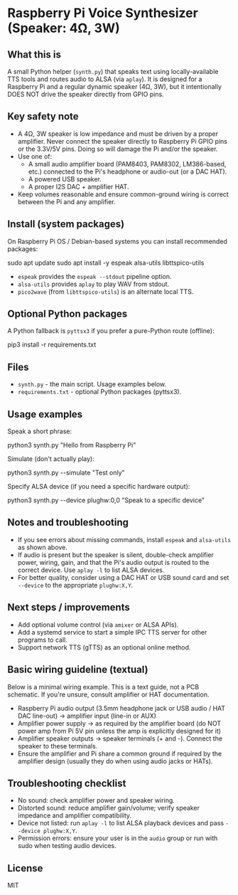 Raspberry Pi Voice Synthesizer (Speaker: 4Ω, 3W)
===============================================

What this is
------------
A small Python helper (`synth.py`) that speaks text using locally-available TTS tools and routes audio to ALSA (via `aplay`). It is designed for a Raspberry Pi and a regular dynamic speaker (4Ω, 3W), but it intentionally DOES NOT drive the speaker directly from GPIO pins.

Key safety note
---------------
- A 4Ω, 3W speaker is low impedance and must be driven by a proper amplifier. Never connect the speaker directly to Raspberry Pi GPIO pins or the 3.3V/5V pins. Doing so will damage the Pi and/or the speaker.
- Use one of:
  - A small audio amplifier board (PAM8403, PAM8302, LM386-based, etc.) connected to the Pi's headphone or audio-out (or a DAC HAT).
  - A powered USB speaker.
  - A proper I2S DAC + amplifier HAT.
- Keep volumes reasonable and ensure common-ground wiring is correct between the Pi and any amplifier.

Install (system packages)
-------------------------
On Raspberry Pi OS / Debian-based systems you can install recommended packages:

sudo apt update
sudo apt install -y espeak alsa-utils libttspico-utils

- `espeak` provides the `espeak --stdout` pipeline option.
- `alsa-utils` provides `aplay` to play WAV from stdout.
- `pico2wave` (from `libttspico-utils`) is an alternate local TTS.

Optional Python packages
------------------------
A Python fallback is `pyttsx3` if you prefer a pure-Python route (offline):

pip3 install -r requirements.txt

Files
-----
- `synth.py` - the main script. Usage examples below.
- `requirements.txt` - optional Python packages (pyttsx3).

Usage examples
--------------
Speak a short phrase:

python3 synth.py "Hello from Raspberry Pi"

Simulate (don't actually play):

python3 synth.py --simulate "Test only"

Specify ALSA device (if you need a specific hardware output):

python3 synth.py --device plughw:0,0 "Speak to a specific device"

Notes and troubleshooting
-------------------------
- If you see errors about missing commands, install `espeak` and `alsa-utils` as shown above.
- If audio is present but the speaker is silent, double-check amplifier power, wiring, gain, and that the Pi's audio output is routed to the correct device. Use `aplay -l` to list ALSA devices.
- For better quality, consider using a DAC HAT or USB sound card and set `--device` to the appropriate `plughw:X,Y`.

Next steps / improvements
------------------------
- Add optional volume control (via `amixer` or ALSA APIs).
- Add a systemd service to start a simple IPC TTS server for other programs to call.
- Support network TTS (gTTS) as an optional online method.

Basic wiring guideline (textual)
--------------------------------
Below is a minimal wiring example. This is a text guide, not a PCB schematic. If you're unsure, consult amplifier or HAT documentation.

- Raspberry Pi audio output (3.5mm headphone jack or USB audio / HAT DAC line-out) -> amplifier input (line-in or AUX)
- Amplifier power supply -> as required by the amplifier board (do NOT power amp from Pi 5V pin unless the amp is explicitly designed for it)
- Amplifier speaker outputs -> speaker terminals (+ and -). Connect the speaker to these terminals.
- Ensure the amplifier and Pi share a common ground if required by the amplifier design (usually they do when using audio jacks or HATs).

Troubleshooting checklist
-------------------------
- No sound: check amplifier power and speaker wiring.
- Distorted sound: reduce amplifier gain/volume; verify speaker impedance and amplifier compatibility.
- Device not listed: run `aplay -l` to list ALSA playback devices and pass `--device plughw:X,Y`.
- Permission errors: ensure your user is in the `audio` group or run with sudo when testing audio devices.

License
-------
MIT
